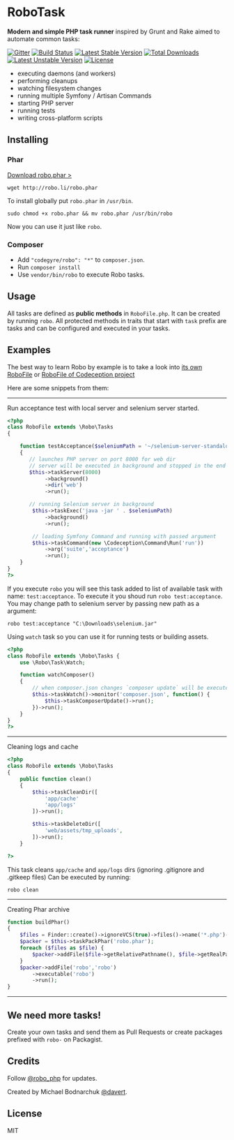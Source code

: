 # RoboTask

**Modern and simple PHP task runner** inspired by Grunt and Rake aimed to automate common tasks:

[![Gitter](https://badges.gitter.im/Join%20Chat.svg)](https://gitter.im/Codegyre/Robo?utm_source=badge&utm_medium=badge&utm_campaign=pr-badge&utm_content=badge) [![Build Status](https://travis-ci.org/Codegyre/Robo.svg?branch=master)](https://travis-ci.org/Codegyre/Robo) [![Latest Stable Version](https://poser.pugx.org/codegyre/robo/v/stable.png)](https://packagist.org/packages/codegyre/robo) [![Total Downloads](https://poser.pugx.org/codegyre/robo/downloads.png)](https://packagist.org/packages/codegyre/robo) [![Latest Unstable Version](https://poser.pugx.org/codegyre/robo/v/unstable.png)](https://packagist.org/packages/codegyre/robo) [![License](https://poser.pugx.org/codegyre/robo/license.png)](https://packagist.org/packages/codegyre/robo)

* executing daemons (and workers)
* performing cleanups
* watching filesystem changes
* running multiple Symfony / Artisan Commands
* starting PHP server
* running tests
* writing cross-platform scripts

## Installing

### Phar

[Download robo.phar >](http://robo.li/robo.phar)

```
wget http://robo.li/robo.phar
```

To install globally put `robo.phar` in `/usr/bin`.

```
sudo chmod +x robo.phar && mv robo.phar /usr/bin/robo
```

Now you can use it just like `robo`.

### Composer

* Add `"codegyre/robo": "*"` to `composer.json`.
* Run `composer install`
* Use `vendor/bin/robo` to execute Robo tasks.

## Usage

All tasks are defined as **public methods** in `RoboFile.php`. It can be created by running `robo`.
All protected methods in traits that start with `task` prefix are tasks and can be configured and executed in your tasks.

## Examples

The best way to learn Robo by example is to take a look into [its own RoboFile](https://github.com/Codegyre/Robo/blob/master/RoboFile.php)
 or [RoboFile of Codeception project](https://github.com/Codeception/Codeception/blob/master/RoboFile.php)

Here are some snippets from them:

---

Run acceptance test with local server and selenium server started.


``` php
<?php
class RoboFile extends \Robo\Tasks
{

    function testAcceptance($seleniumPath = '~/selenium-server-standalone-2.39.0.jar')
    {
       // launches PHP server on port 8000 for web dir
       // server will be executed in background and stopped in the end
       $this->taskServer(8000)
            ->background()
            ->dir('web')
            ->run();

       // running Selenium server in background
        $this->taskExec('java -jar ' . $seleniumPath)
            ->background()
            ->run();

        // loading Symfony Command and running with passed argument
        $this->taskCommand(new \Codeception\Command\Run('run'))
            ->arg('suite','acceptance')
            ->run();
    }
}
?>
```

If you execute `robo` you will see this task added to list of available task with name: `test:acceptance`.
To execute it you shoud run `robo test:acceptance`. You may change path to selenium server by passing new path as a argument:

```
robo test:acceptance "C:\Downloads\selenium.jar"
```

Using `watch` task so you can use it for running tests or building assets.

``` php
<?php
class RoboFile extends \Robo\Tasks {
    use \Robo\Task\Watch;

    function watchComposer()
    {
        // when composer.json changes `composer update` will be executed
        $this->taskWatch()->monitor('composer.json', function() {
            $this->taskComposerUpdate()->run();
        })->run();
    }
}
?>
```

---

Cleaning logs and cache

``` php
<?php
class RoboFile extends \Robo\Tasks
{
    public function clean()
    {
        $this->taskCleanDir([
            'app/cache'
            'app/logs'
        ])->run();

        $this->taskDeleteDir([
            'web/assets/tmp_uploads',
        ])->run();
    }

?>
```

This task cleans `app/cache` and `app/logs` dirs (ignoring .gitignore and .gitkeep files)
Can be executed by running:

```
robo clean
```

----

Creating Phar archive

``` php
function buildPhar()
{
    $files = Finder::create()->ignoreVCS(true)->files()->name('*.php')->in(__DIR__);
    $packer = $this->taskPackPhar('robo.phar');
    foreach ($files as $file) {
        $packer->addFile($file->getRelativePathname(), $file->getRealPath());
    }
    $packer->addFile('robo','robo')
        ->executable('robo')
        ->run();
}
```

---

## We need more tasks!

Create your own tasks and send them as Pull Requests or create packages prefixed with `robo-` on Packagist.

## Credits

Follow [@robo_php](http://twitter.com/robo_php) for updates.

Created by Michael Bodnarchuk [@davert](http://twitter.com/davert).

## License

MIT
